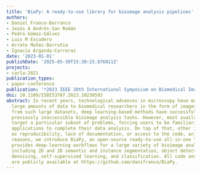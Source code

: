 ```yaml
---
title: 'BiaPy: A ready-to-use library for bioimage analysis pipelines'
authors:
- Daniel Franco-Barranco
- Jesús A Andrés-San Román
- Pedro Gómez-Gálvez
- Luis M Escudero
- Arrate Muñoz-Barrutia
- Ignacio Arganda-Carreras
date: '2023-01-01'
publishDate: '2025-05-30T15:30:23.876811Z'
projects:
- carla-2021
publication_types:
- paper-conference
publication: '*2023 IEEE 20th International Symposium on Biomedical Imaging (ISBI)*'
doi: 10.1109/ISBI53787.2023.10230593
abstract: In recent years, technological advances in microscopy have made available
  large amounts of data to biomedical researchers in the form of images. By learning
  from such large datasets, deep learning-based methods have successfully addressed
  previously inaccessible bioimage analysis tasks. However, most available solutions
  target a particular subset of problems, forcing users to be familiarized with different
  applications to complete their data analysis. On top of that, other issues, such
  as reproducibility, lack of documentation, or access to the code, arise. For these
  reasons, we introduce BiaPy, an open-source ready-to-use all-in-one library that
  provides deep-learning workflows for a large variety of bioimage analysis tasks,
  including 2D and 3D semantic and instance segmentation, object detection, super-resolution,
  denoising, self-supervised learning, and classification. All code and documentation
  are publicly available at https://github.com/danifranco/BiaPy.
---
```

